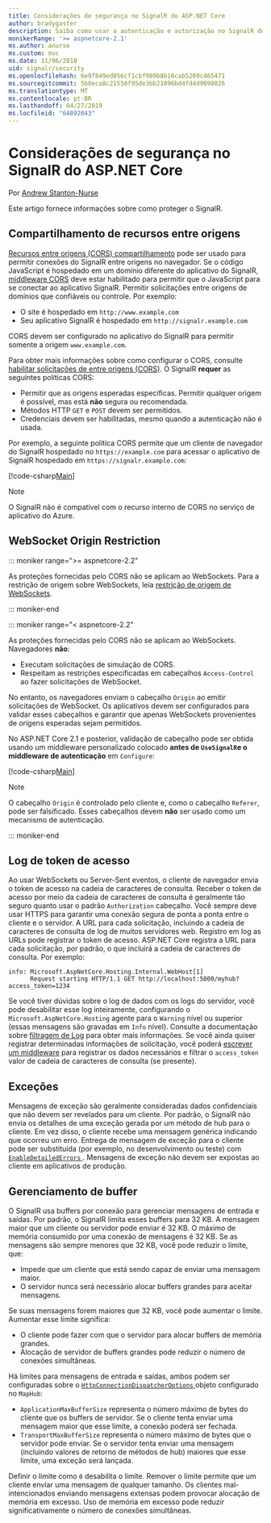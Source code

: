```yaml
---
title: Considerações de segurança no SignalR do ASP.NET Core
author: bradygaster
description: Saiba como usar a autenticação e autorização no SignalR do ASP.NET Core.
monikerRange: '>= aspnetcore-2.1'
ms.author: anurse
ms.custom: mvc
ms.date: 11/06/2018
uid: signalr/security
ms.openlocfilehash: 6e9f849ed856cf1cbf989b8b16cab5209c465471
ms.sourcegitcommit: 5b0eca8c21550f95de3bb21096bd4fd4d9098026
ms.translationtype: MT
ms.contentlocale: pt-BR
ms.lasthandoff: 04/27/2019
ms.locfileid: "64892043"
---
```

# <a name="security-considerations-in-aspnet-core-signalr"></a>Considerações de segurança no SignalR do ASP.NET Core

Por [Andrew Stanton-Nurse](https://twitter.com/anurse)

Este artigo fornece informações sobre como proteger o SignalR.

## <a name="cross-origin-resource-sharing"></a>Compartilhamento de recursos entre origens

[Recursos entre origens (CORS) compartilhamento](https://www.w3.org/TR/cors/) pode ser usado para permitir conexões do SignalR entre origens no navegador. Se o código JavaScript é hospedado em um domínio diferente do aplicativo do SignalR, [middleware CORS](xref:security/cors) deve estar habilitado para permitir que o JavaScript para se conectar ao aplicativo SignalR. Permitir solicitações entre origens de domínios que confiáveis ou controle. Por exemplo:

* O site é hospedado em `http://www.example.com`
* Seu aplicativo SignalR é hospedado em `http://signalr.example.com`

CORS devem ser configurado no aplicativo do SignalR para permitir somente a origem `www.example.com`.

Para obter mais informações sobre como configurar o CORS, consulte [habilitar solicitações de entre origens (CORS)](xref:security/cors). O SignalR **requer** as seguintes políticas CORS:

* Permitir que as origens esperadas específicas. Permitir qualquer origem é possível, mas está **não** segura ou recomendada.
* Métodos HTTP `GET` e `POST` devem ser permitidos.
* Credenciais devem ser habilitadas, mesmo quando a autenticação não é usada.

Por exemplo, a seguinte política CORS permite que um cliente de navegador do SignalR hospedado no `https://example.com` para acessar o aplicativo de SignalR hospedado em `https://signalr.example.com`:

[!code-csharp[Main](security/sample/Startup.cs?name=snippet1)]

> [!NOTE]
> O SignalR não é compatível com o recurso interno de CORS no serviço de aplicativo do Azure.

## <a name="websocket-origin-restriction"></a>WebSocket Origin Restriction

::: moniker range=">= aspnetcore-2.2"

As proteções fornecidas pelo CORS não se aplicam ao WebSockets. Para a restrição de origem sobre WebSockets, leia [restrição de origem de WebSockets](xref:fundamentals/websockets#websocket-origin-restriction).

::: moniker-end

::: moniker range="< aspnetcore-2.2"

As proteções fornecidas pelo CORS não se aplicam ao WebSockets. Navegadores **não**:

* Executam solicitações de simulação de CORS.
* Respeitam as restrições especificadas em cabeçalhos `Access-Control` ao fazer solicitações de WebSocket.

No entanto, os navegadores enviam o cabeçalho `Origin` ao emitir solicitações de WebSocket. Os aplicativos devem ser configurados para validar esses cabeçalhos e garantir que apenas WebSockets provenientes de origens esperadas sejam permitidos.

No ASP.NET Core 2.1 e posterior, validação de cabeçalho pode ser obtida usando um middleware personalizado colocado **antes de `UseSignalR`e o middleware de autenticação** em `Configure`:

[!code-csharp[Main](security/sample/Startup.cs?name=snippet2)]

> [!NOTE]
> O cabeçalho `Origin` é controlado pelo cliente e, como o cabeçalho `Referer`, pode ser falsificado. Esses cabeçalhos devem **não** ser usado como um mecanismo de autenticação.

::: moniker-end

## <a name="access-token-logging"></a>Log de token de acesso

Ao usar WebSockets ou Server-Sent eventos, o cliente de navegador envia o token de acesso na cadeia de caracteres de consulta. Receber o token de acesso por meio da cadeia de caracteres de consulta é geralmente tão seguro quanto usar o padrão `Authorization` cabeçalho. Você sempre deve usar HTTPS para garantir uma conexão segura de ponta a ponta entre o cliente e o servidor. A URL para cada solicitação, incluindo a cadeia de caracteres de consulta de log de muitos servidores web. Registro em log as URLs pode registrar o token de acesso. ASP.NET Core registra a URL para cada solicitação, por padrão, o que incluirá a cadeia de caracteres de consulta. Por exemplo:

```
info: Microsoft.AspNetCore.Hosting.Internal.WebHost[1]
      Request starting HTTP/1.1 GET http://localhost:5000/myhub?access_token=1234
```

Se você tiver dúvidas sobre o log de dados com os logs do servidor, você pode desabilitar esse log inteiramente, configurando o `Microsoft.AspNetCore.Hosting` agente para o `Warning` nível ou superior (essas mensagens são gravadas em `Info` nível). Consulte a documentação sobre [filtragem de Log](xref:fundamentals/logging/index#log-filtering) para obter mais informações. Se você ainda quiser registrar determinadas informações de solicitação, você poderá [escrever um middleware](xref:fundamentals/middleware/write) para registrar os dados necessários e filtrar o `access_token` valor de cadeia de caracteres de consulta (se presente).

## <a name="exceptions"></a>Exceções

Mensagens de exceção são geralmente consideradas dados confidenciais que não devem ser revelados para um cliente. Por padrão, o SignalR não envia os detalhes de uma exceção gerada por um método de hub para o cliente. Em vez disso, o cliente recebe uma mensagem genérica indicando que ocorreu um erro. Entrega de mensagem de exceção para o cliente pode ser substituída (por exemplo, no desenvolvimento ou teste) com [ `EnableDetailedErrors` ](xref:signalr/configuration#configure-server-options). Mensagens de exceção não devem ser expostas ao cliente em aplicativos de produção.

## <a name="buffer-management"></a>Gerenciamento de buffer

O SignalR usa buffers por conexão para gerenciar mensagens de entrada e saídas. Por padrão, o SignalR limita esses buffers para 32 KB. A mensagem maior que um cliente ou servidor pode enviar é 32 KB. O máximo de memória consumido por uma conexão de mensagens é 32 KB. Se as mensagens são sempre menores que 32 KB, você pode reduzir o limite, que:

* Impede que um cliente que está sendo capaz de enviar uma mensagem maior.
* O servidor nunca será necessário alocar buffers grandes para aceitar mensagens.

Se suas mensagens forem maiores que 32 KB, você pode aumentar o limite. Aumentar esse limite significa:

* O cliente pode fazer com que o servidor para alocar buffers de memória grandes.
* Alocação de servidor de buffers grandes pode reduzir o número de conexões simultâneas.

Há limites para mensagens de entrada e saídas, ambos podem ser configuradas sobre o [ `HttpConnectionDispatcherOptions` ](xref:signalr/configuration#configure-server-options) objeto configurado no `MapHub`:

* `ApplicationMaxBufferSize` representa o número máximo de bytes do cliente que os buffers de servidor. Se o cliente tenta enviar uma mensagem maior que esse limite, a conexão poderá ser fechada.
* `TransportMaxBufferSize` representa o número máximo de bytes que o servidor pode enviar. Se o servidor tenta enviar uma mensagem (incluindo valores de retorno de métodos de hub) maiores que esse limite, uma exceção será lançada.

Definir o limite como `0` desabilita o limite. Remover o limite permite que um cliente enviar uma mensagem de qualquer tamanho. Os clientes mal-intencionados enviando mensagens extensas podem provocar alocação de memória em excesso. Uso de memória em excesso pode reduzir significativamente o número de conexões simultâneas.

